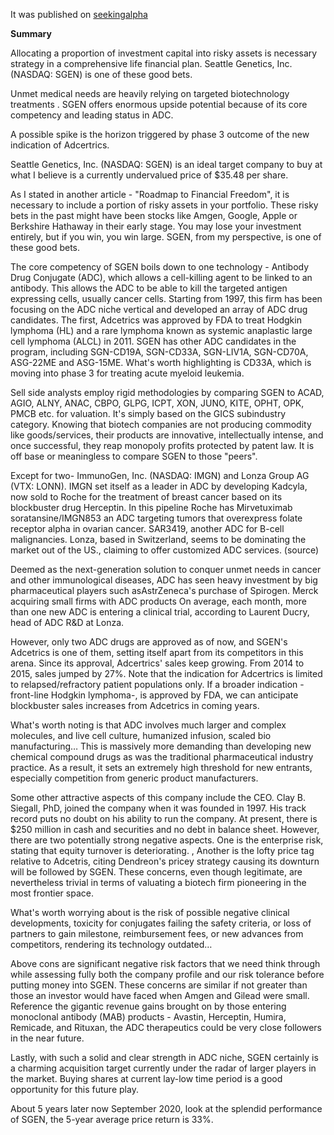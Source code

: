 It was published on [seekingalpha](https://seekingalpha.com/article/3970597-seattle-genetics-now-is-good-time-to-buy)

**Summary**

Allocating a proportion of investment capital into risky assets is necessary strategy in a comprehensive life financial plan. Seattle Genetics, Inc. (NASDAQ: SGEN) is one of these good bets.

Unmet medical needs are heavily relying on targeted biotechnology treatments . SGEN offers enormous upside potential because of its core competency and leading status in ADC.

A possible spike is the horizon triggered by phase 3 outcome of the new indication of Adcertrics.

Seattle Genetics, Inc. (NASDAQ: SGEN) is an ideal target company to buy at what I believe is a currently undervalued price of $35.48 per share.

As I stated in another article - "Roadmap to Financial Freedom", it is necessary to include a portion of risky assets in your portfolio. These risky bets in the past might have been stocks like Amgen, Google, Apple or Berkshire Hathaway in their early stage. You may lose your investment entirely, but if you win, you win large. SGEN, from my perspective, is one of these good bets.

The core competency of SGEN boils down to one technology - Antibody Drug Conjugate (ADC), which allows a cell-killing agent to be linked to an antibody. This allows the ADC to be able to kill the targeted antigen expressing cells, usually cancer cells. Starting from 1997, this firm has been focusing on the ADC niche vertical and developed an array of ADC drug candidates. The first, Adcetrics was approved by FDA to treat Hodgkin lymphoma (HL) and a rare lymphoma known as systemic anaplastic large cell lymphoma (ALCL) in 2011. SGEN has other ADC candidates in the program, including SGN-CD19A, SGN-CD33A, SGN-LIV1A, SGN-CD70A, ASG-22ME and ASG-15ME. What's worth highlighting is CD33A, which is moving into phase 3 for treating acute myeloid leukemia.

Sell side analysts employ rigid methodologies by comparing SGEN to ACAD, AGIO, ALNY, ANAC, CBPO, GLPG, ICPT, XON, JUNO, KITE, OPHT, OPK, PMCB etc. for valuation. It's simply based on the GICS subindustry category. Knowing that biotech companies are not producing commodity like goods/services, their products are innovative, intellectually intense, and once successful, they reap monopoly profits protected by patent law. It is off base or meaningless to compare SGEN to those "peers".

Except for two- ImmunoGen, Inc. (NASDAQ: IMGN) and Lonza Group AG (VTX: LONN). IMGN set itself as a leader in ADC by developing Kadcyla, now sold to Roche for the treatment of breast cancer based on its blockbuster drug Herceptin. In this pipeline Roche has Mirvetuximab soratansine/IMGN853 an ADC targeting tumors that overexpress folate receptor alpha in ovarian cancer. SAR3419, another ADC for B-cell malignancies. Lonza, based in Switzerland, seems to be dominating the market out of the US., claiming to offer customized ADC services. (source)

Deemed as the next-generation solution to conquer unmet needs in cancer and other immunological diseases, ADC has seen heavy investment by big pharmaceutical players such asAstrZeneca's purchase of Spirogen. Merck acquiring small firms with ADC products On average, each month, more than one new ADC is entering a clinical trial, according to Laurent Ducry, head of ADC R&D at Lonza.

However, only two ADC drugs are approved as of now, and SGEN's Adcetrics is one of them, setting itself apart from its competitors in this arena. Since its approval, Adcertrics' sales keep growing. From 2014 to 2015, sales jumped by 27%. Note that the indication for Adcertrics is limited to relapsed/refractory patient populations only. If a broader indication - front-line Hodgkin lymphoma-, is approved by FDA, we can anticipate blockbuster sales increases from Adcetrics in coming years.

What's worth noting is that ADC involves much larger and complex molecules, and live cell culture, humanized infusion, scaled bio manufacturing… This is massively more demanding than developing new chemical compound drugs as was the traditional pharmaceutical industry practice. As a result, it sets an extremely high threshold for new entrants, especially competition from generic product manufacturers.

Some other attractive aspects of this company include the CEO. Clay B. Siegall, PhD, joined the company when it was founded in 1997. His track record puts no doubt on his ability to run the company. At present, there is $250 million in cash and securities and no debt in balance sheet. However, there are two potentially strong negative aspects. One is the enterprise risk, stating that equity turnover is deteriorating. , Another is the lofty price tag relative to Adcetris, citing Dendreon's pricey strategy causing its downturn will be followed by SGEN. These concerns, even though legitimate, are nevertheless trivial in terms of valuating a biotech firm pioneering in the most frontier space.

What's worth worrying about is the risk of possible negative clinical developments, toxicity for conjugates failing the safety criteria, or loss of partners to gain milestone, reimbursement fees, or new advances from competitors, rendering its technology outdated…

Above cons are significant negative risk factors that we need think through while assessing fully both the company profile and our risk tolerance before putting money into SGEN. These concerns are similar if not greater than those an investor would have faced when Amgen and Gilead were small. Reference the gigantic revenue gains brought on by those entering monoclonal antibody (MAB) products - Avastin, Herceptin, Humira, Remicade, and Rituxan, the ADC therapeutics could be very close followers in the near future.

Lastly, with such a solid and clear strength in ADC niche, SGEN certainly is a charming acquisition target currently under the radar of larger players in the market. Buying shares at current lay-low time period is a good opportunity for this future play.

About 5 years later now September 2020, look at the splendid performance of SGEN, the 5-year average price return is 33%. 


